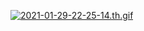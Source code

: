 [![2021-01-29-22-25-14.th.gif](https://s2.gifyu.com/images/2021-01-29-22-25-14.th.gif)](https://gifyu.com/image/UW1q)
